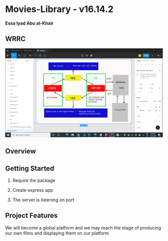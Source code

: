 # Movies-Library - v16.14.2

**Essa Iyad Abu al-Khair**

## WRRC

![](/2022-05-12%20(15).png)

## Overview

## Getting Started

1. Require the package

2. Create express app

3. The server is listening on port


## Project Features

We will become a global platform and we may reach the stage of producing our own films and displaying them on our platform
